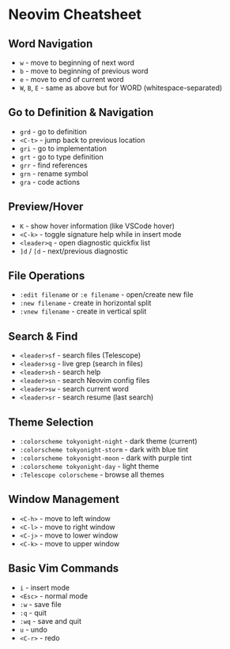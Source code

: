 # Neovim Cheatsheet

## Word Navigation
- `w` - move to beginning of next word
- `b` - move to beginning of previous word
- `e` - move to end of current word
- `W`, `B`, `E` - same as above but for WORD (whitespace-separated)

## Go to Definition & Navigation
- `grd` - go to definition
- `<C-t>` - jump back to previous location
- `gri` - go to implementation
- `grt` - go to type definition
- `grr` - find references
- `grn` - rename symbol
- `gra` - code actions

## Preview/Hover
- `K` - show hover information (like VSCode hover)
- `<C-k>` - toggle signature help while in insert mode
- `<leader>q` - open diagnostic quickfix list
- `]d` / `[d` - next/previous diagnostic

## File Operations
- `:edit filename` or `:e filename` - open/create new file
- `:new filename` - create in horizontal split
- `:vnew filename` - create in vertical split

## Search & Find
- `<leader>sf` - search files (Telescope)
- `<leader>sg` - live grep (search in files)
- `<leader>sh` - search help
- `<leader>sn` - search Neovim config files
- `<leader>sw` - search current word
- `<leader>sr` - search resume (last search)

## Theme Selection
- `:colorscheme tokyonight-night` - dark theme (current)
- `:colorscheme tokyonight-storm` - dark with blue tint
- `:colorscheme tokyonight-moon` - dark with purple tint
- `:colorscheme tokyonight-day` - light theme
- `:Telescope colorscheme` - browse all themes

## Window Management
- `<C-h>` - move to left window
- `<C-l>` - move to right window
- `<C-j>` - move to lower window
- `<C-k>` - move to upper window

## Basic Vim Commands
- `i` - insert mode
- `<Esc>` - normal mode
- `:w` - save file
- `:q` - quit
- `:wq` - save and quit
- `u` - undo
- `<C-r>` - redo